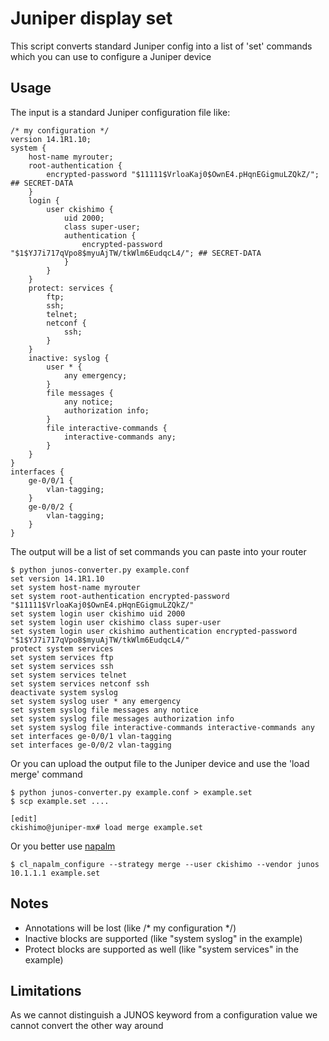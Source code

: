 # Juniper display set

This script converts standard Juniper config into a list of 'set' commands which you can use 
to configure a Juniper device

Usage
-----
The input is a standard Juniper configuration file like:

```
/* my configuration */
version 14.1R1.10;
system {
    host-name myrouter;
    root-authentication {
        encrypted-password "$11111$VrloaKaj0$OwnE4.pHqnEGigmuLZQkZ/"; ## SECRET-DATA
    }
    login {
        user ckishimo {
            uid 2000;
            class super-user;
            authentication {
                encrypted-password "$1$YJ7i717qVpo8$myuAjTW/tkWlm6EudqcL4/"; ## SECRET-DATA
            }
        }
    }
    protect: services {
        ftp;
        ssh;
        telnet;
        netconf {
            ssh;
        }
    }
    inactive: syslog {
        user * {
            any emergency;
        }
        file messages {
            any notice;
            authorization info;
        }
        file interactive-commands {
            interactive-commands any;
        }
    }
}
interfaces {
    ge-0/0/1 {
        vlan-tagging;
    }
    ge-0/0/2 {
        vlan-tagging;
    }
}
```

The output will be a list of set commands you can paste into your router

```
$ python junos-converter.py example.conf 
set version 14.1R1.10
set system host-name myrouter
set system root-authentication encrypted-password "$11111$VrloaKaj0$OwnE4.pHqnEGigmuLZQkZ/"
set system login user ckishimo uid 2000
set system login user ckishimo class super-user
set system login user ckishimo authentication encrypted-password "$1$YJ7i717qVpo8$myuAjTW/tkWlm6EudqcL4/"
protect system services
set system services ftp
set system services ssh
set system services telnet
set system services netconf ssh
deactivate system syslog
set system syslog user * any emergency
set system syslog file messages any notice
set system syslog file messages authorization info
set system syslog file interactive-commands interactive-commands any
set interfaces ge-0/0/1 vlan-tagging
set interfaces ge-0/0/2 vlan-tagging
```

Or you can upload the output file to the Juniper device and use the 'load merge' command 

```
$ python junos-converter.py example.conf > example.set
$ scp example.set ....

[edit]
ckishimo@juniper-mx# load merge example.set    
```

Or you better use [napalm](https://github.com/napalm-automation/napalm)
```
$ cl_napalm_configure --strategy merge --user ckishimo --vendor junos 10.1.1.1 example.set
```

Notes
-----
- Annotations will be lost (like /* my configuration */)
- Inactive blocks are supported (like "system syslog" in the example)
- Protect blocks are supported as well (like "system services" in the example)

Limitations
-----------
As we cannot distinguish a JUNOS keyword from a configuration value we cannot convert the other way around

